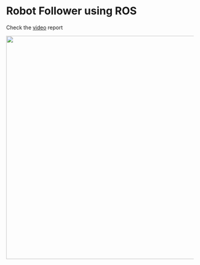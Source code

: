 # Robot Follower using ROS

Check the [video](https://youtu.be/YEb-h3hIXVE) report

<p align = "center">
<img src = "team.jpg" width = "600">
</p align = "center">
